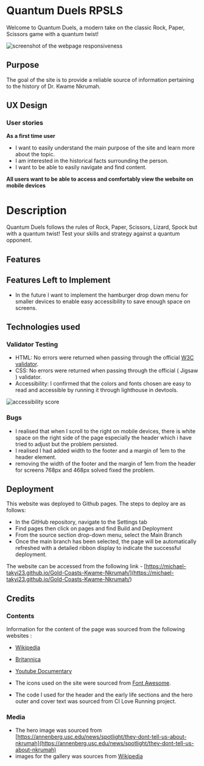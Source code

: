 # Quantum Duels RPSLS

Welcome to Quantum Duels, a modern take on the classic Rock, Paper, Scissors game with a quantum twist!

![screenshot of the webpage responsiveness](assets/images/gold-coasts-mockup.png)

## Purpose

The goal of the site is to provide a reliable source of information pertaining to the history of Dr. Kwame Nkrumah.

## UX Design

### User stories

**As a first time user**

- I want to easily understand the main purpose of the site and learn more about the topic.
- I am interested in the historical facts surrounding the person.
- I want to be able to easily navigate and find content.

**All users want to be able to access and comfortably view the website on mobile devices**

# Description

Quantum Duels follows the rules of Rock, Paper, Scissors, Lizard, Spock but with a quantum twist! Test your skills and strategy against a quantum opponent.

## Features

## Features Left to Implement

- In the future I want to implement the hamburger drop down menu for smaller devices to enable easy accessibility to save enough space on screens.

## Technologies used

### Validator Testing

- HTML: No errors were returned when passing through the official [W3C validator](https://validator.w3.org/).
- CSS: No errors were returned when passing through the official ( Jigsaw ) validator.
- Accessibility: I confirmed that the colors and fonts chosen are easy to read and accessible by running it through lighthouse in devtools.

![accessibility score](assets/images/lighthouse.png)

### Bugs

- I realised that when I scroll to the right on mobile devices, there is white space on the right side of the page especially the header which i have tried to adjust but the problem persisted.
- I realised I had added width to the footer and a margin of 1em to the header element.
- removing the width of the footer and the margin of 1em from the header for screens 768px and 468px solved fixed the problem.

## Deployment

This website was deployed to Github pages. The steps to deploy are as follows:

- In the GitHub repository, navigate to the Settings tab
- Find pages then click on pages and find Build and Deployment
- From the source section drop-down menu, select the Main Branch
- Once the main branch has been selected, the page will be automatically refreshed with a detailed ribbon display to indicate the successful deployment.

The website can be accessed from the following link - [https://michael-takyi23.github.io/Gold-Coasts-Kwame-Nkrumah/](<https://michael-takyi23.github.io/Gold-Coasts-Kwame-Nkrumah/>)

## Credits

### Contents

Information for the content of the page was sourced from the following websites :

- [Wikipedia](https://en.wikipedia.org/wiki/Kwame_Nkrumah#Ghanaian_independence)
- [Britannica](https://www.britannica.com/biography/Kwame-Nkrumah)
- [Youtube Documentary](https://youtu.be/TMY0iTcspNA)
- The icons used on the site were sourced from [Font Awesome](https://fontawesome.com/).

- The code I used for the header and the early life sections and the hero outer and cover text was sourced from CI Love Running project.

### Media

- The hero image was sourced from [https://annenberg.usc.edu/news/spotlight/they-dont-tell-us-about-nkrumah](https://annenberg.usc.edu/news/spotlight/they-dont-tell-us-about-nkrumah)
- images for the gallery was sources from [Wikipedia](https://en.wikipedia.org/wiki/Kwame_Nkrumah#Ghanaian_independence)
